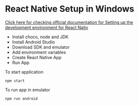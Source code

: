 # React Native Setup in Windows

[Click here for checking official documentation for Setting up the development environment for React Nativ](https://reactnative.dev/docs/environment-setup)

- Install choco, node and JDK
- Install Android Studio
- Download SDK and emulator
- Add environment variables
- Create React Native App
- Run App

To start application

```
npm start
```

To run app in emulator

```
npm run android
```
